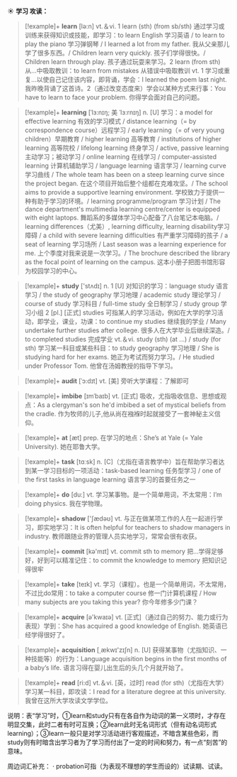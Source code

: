 ☀ <span class="category">**学习 攻读：**</span>
>[!example]+ <span class="vocabulary">**learn**</span> [lə:n] 
> <span class="definition">vt.＆vi. 1 learn (sth) (from sb/sth) 通过学习或训练来获得知识或技能，即学习：</span>to learn English 学习英语 / to learn to play the piano 学习弹钢琴 / I learned a lot from my father. 我从父亲那儿学了很多东西。/ Children learn very quickly. 孩子们学得很快。/ Children learn through play. 孩子通过玩耍来学习。<span class="definition">2 learn (from sth) 从…中吸取教训：</span>to learn from mistakes 从错误中吸取教训 <span class="definition">vt. 1 学习或重复…以使自己记住该内容，即背诵，学会：</span>I learned the poem last night. 我昨晚背诵了这首诗。<span class="definition">2（通过改变态度来）学会以某种方式来行事：</span>You have to learn to face your problem. 你得学会面对自己的问题。
           
>[!example]+ <span class="vocabulary">**learning**</span> [ˈlɜ:nɪŋ; 美 ˈlɜ:rnɪŋ]
> <span class="definition">n. [U] 学习：</span>a model for effective learning 有效的学习模式 / distance learning（= by correspondence course）远程学习 / early learning（= of very young children）早期教育 / higher learning 高等教育 / institutions of higher learning 高等院校 / lifelong learning 终身学习 / active, passive learning 主动学习；被动学习 / online learning 在线学习 / computer-assisted learning 计算机辅助学习 / language learning 语言学习 / learning curve 学习曲线 / The whole team has been on a steep learning curve since the project began. 在这个项目开始后整个组都在克难攻坚。/ The school aims to provide a supportive learning environment. 学校致力于提供一种有助于学习的环境。/ learning programme/program 学习计划 / The dance department's multimedia learning centre/center is equipped with eight laptops. 舞蹈系的多媒体学习中心配备了八台笔记本电脑。/ learning differences（尤美）, learning difficulty, learning disability学习障碍 / a child with severe learning difficulties 有严重学习障碍的孩子 / a seat of learning 学习场所 / Last season was a learning experience for me. 上个季度对我来说是一次学习。/ The brochure described the library as the focal point of learning on the campus. 这本小册子把图书馆形容为校园学习的中心。

>[!example]+ <span class="vocabulary">**study**</span> ['stʌdɪ] 
> <span class="definition">n. 1 [U] 对知识的学习：</span>language study 语言学习 / the study of geography 学习地理 / academic study 理论学习 / course of study 学习科目 / full-time study 全日制学习 / study group 学习小组 <span class="definition">2 [pl.] [正式] studies 可指某人的学习活动，例如在大学的学习活动，即学业，课业，功课：</span>to continue my studies 继续我的学业 / Many undertake further studies after college. 很多人在大学毕业后继续深造。/ to completed studies 完成学业 <span class="definition">vt.＆vi. study (sth) (at ...) / study (for sth) 学习某一科目或某些科目：</span>to study geography 学习地理 / She is studying hard for her exams. 她正为考试而努力学习。/ He studied under Professor Tom. 他曾在汤姆教授的指导下学习。
            
>[!example]+ <span class="vocabulary">**audit**</span> [ˈɔ:dɪt]
> <span class="definition">vt. [美] 旁听大学课程：</span>了解即可          

>[!example]+ <span class="vocabulary">**imbibe**</span> [ɪmˈbaɪb]
> <span class="definition">vt. [正式] 吸收，尤指吸收信息、思想或观点：</span>As a clergyman's son he'd imbibed a set of mystical beliefs from the cradle. 作为牧师的儿子,他从尚在襁褓时起就接受了一套神秘主义信仰。

>[!example]+ <span class="vocabulary">**at**</span> [æt] 
> <span class="definition">prep. 在学习的地点：</span>She’s at Yale (= Yale University). 她在耶鲁大学。

>[!example]+ <span class="vocabulary">**task**</span> [tɑːsk] 
> <span class="definition">n. [C]（尤指在语言教学中）旨在帮助学习者达到某一学习目标的一项活动：</span>task-based learning 任务型学习 / one of the first tasks in language learning 语言学习的首要任务之一

>[!example]+ <span class="vocabulary">**do**</span> [du:] 
> <span class="definition">vt. 学习某事物。是一个简单用词，不太常用：</span>I’m doing physics. 我在学物理。

>[!example]+ <span class="vocabulary">**shadow**</span> ['ʃædəʊ] 
> <span class="definition">vt. 与正在做某项工作的人在一起进行学习，即实地学习：</span>It is often helpful for teachers to shadow managers in industry. 教师跟随业界的管理人员实地学习，常常会很有收获。

>[!example]+ <span class="vocabulary">**commit**</span> [kə'mɪt] 
> <span class="definition">vt. commit sth to memory 把…学得足够好，好到可以精准记住：</span>to commit the knowledge to memory 把知识记得很牢

>[!example]+ <span class="vocabulary">**take**</span> [teɪk] 
> <span class="definition">vt. 学习（课程）。也是一个简单用词，不太常用，不过比do常用：</span>to take a computer course 修一门计算机课程 / How many subjects are you taking this year? 你今年修多少门课？

>[!example]+ <span class="vocabulary">**acquire**</span> [ə'kwaɪə] 
> <span class="definition">vt. [正式]（通过自己的努力、能力或行为表现）学到：</span>She has acquired a good knowledge of English. 她英语已经学得很好了。

>[!example]+ <span class="vocabulary">**acquisition**</span> [͵ækwɪ'zɪʃn] 
> <span class="definition">n. [U] 获得某事物（尤指知识、一种技能等）的行为：</span>Language acquisition begins in the first months of a baby’s life. 语言习得在婴儿出生后的头几个月就开始了。

>[!example]+ <span class="vocabulary">**read**</span> [ri:d] 
> <span class="definition">vt.＆vi. [英，过时] read (for sth)（尤指在大学）学习某一科目，即攻读：</span>I read for a literature degree at this university. 我曾在这所大学攻读文学学位。

说明：表“学习”时，①learn和study只有在各自作为动词的第一义项时，才存在明显交集，此时二者有时可互换；②learn此时无名词形式（但有动名词形式learning）；③learn一般只是对学习活动进行客观描述，不暗含某些色彩，而study则有时暗含出学习者为了学习而付出了一定的时间和努力，有一点“刻苦”的意味。

周边词汇补充：
· probation可指（为表现不理想的学生而设的）试读期、试读。